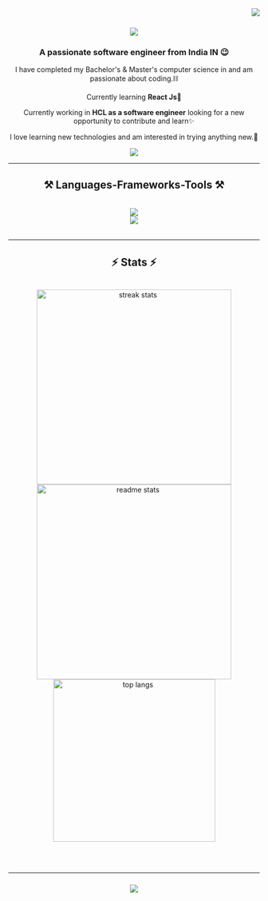 <img align="right" src="https://visitor-badge.laobi.icu/badge?page_id=Dandamudi-Sandhya-Rani.Dandamudi-Sandhya-Rani" />

<h1 align="center">
    <img src="https://readme-typing-svg.herokuapp.com/?font=Righteous&size=35&center=true&vCenter=true&width=500&height=70&duration=4000&lines=Hi+There!+👋;+I'm+Sandhya+!;" />
</h1>

<h3 align="center">A passionate software engineer from India IN 😉</h3>

<div  align="center">

  I have completed my Bachelor's & Master's computer science in and am passionate about coding.⛓️

Currently learning **React Js**📖

Currently working in **HCL as a software engineer** looking for a new opportunity to contribute and learn✨ 

I love learning new technologies and am interested in trying anything new.🌱
  
</div>

<div align="center"> 
  <a href="mailto:sandydandamudi512@gmail.com">
    <img src="https://img.shields.io/badge/Gmail-333333?style=for-the-badge&logo=gmail&logoColor=red" />
  </a>
</div>

 <hr/>
 
<h2 align="center">⚒️ Languages-Frameworks-Tools ⚒️</h2>
<br/>
<div align="center">
    <img src="https://skillicons.dev/icons?i=java,javascript,typescript,html,css,react" /><br>
    <img src="https://skillicons.dev/icons?i=angular,mysql,postman,git,github,vscode" />
</div>

<br/>
<hr/>

<h2 align="center">⚡ Stats ⚡</h2>
<br>
<div align=center>
  <img width=390 src="https://streak-stats.demolab.com/?user=Dandamudi-Sandhya-Rani&count_private=true&theme=react&border_radius=10" alt="streak stats"/>
  <img width=390 src="https://github-readme-stats.vercel.app/api?username=Dandamudi-Sandhya-Rani&show_icons=true&theme=react&rank_icon=github&border_radius=10" alt="readme stats" />
  <br/>
  <img width=325 align="center" src="https://github-readme-stats.vercel.app/api/top-langs/?username=Dandamudi-Sandhya-Rani&hide=HTML&langs_count=8&layout=compact&theme=react&border_radius=10&size_weight=0.5&count_weight=0.5&exclude_repo=github-readme-stats" alt="top langs" />
</div>

<br/><br/>
<hr/>

<h3 align="center">
    <img src="https://readme-typing-svg.herokuapp.com/?font=Righteous&size=25&center=true&vCenter=true&width=500&height=70&duration=4000&lines=Thanks+for+visiting!+✌️;+Shoot+me+a+email;I'm+always+down+to+collab+:)">
</h3>

<br/>
